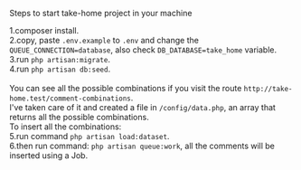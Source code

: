 Steps to start take-home project in your machine

1.composer install.
<br>
2.copy, paste `.env.example` to `.env` and change the `QUEUE_CONNECTION=database`, also check `DB_DATABASE=take_home` variable.
<br>
3.run `php artisan:migrate`.
<br>
4.run `php artisan db:seed`.
<br>
<br>
You can see all the possible combinations if you visit the route `http://take-home.test/comment-combinations`.
<br>
I've taken care of it and created a file in `/config/data.php`, an array that returns all the possible combinations.
<br>
To insert all the combinations:
<br>
5.run command `php artisan load:dataset`.
<br>
6.then run command: `php artisan queue:work`, all the comments will be inserted using a Job.
<br>
<br>
